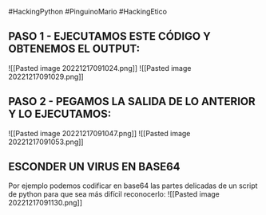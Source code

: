 #HackingPython #PinguinoMario #HackingEtico
## PASO 1 - EJECUTAMOS ESTE CÓDIGO Y OBTENEMOS EL OUTPUT:

![[Pasted image 20221217091024.png]]
![[Pasted image 20221217091029.png]]

## PASO 2 - PEGAMOS LA SALIDA DE LO ANTERIOR Y LO EJECUTAMOS:

![[Pasted image 20221217091047.png]]
![[Pasted image 20221217091053.png]]
## ESCONDER UN VIRUS EN BASE64

Por ejemplo podemos codificar en base64 las partes delicadas de un script de python para que sea más difícil reconocerlo:
![[Pasted image 20221217091130.png]]

